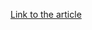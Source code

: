 [Link to the article](https://www.bitdefender.com/en-us/blog/labs/weaponizing-facebook-ads-inside-the-multi-stage-malware-campaign-exploiting-cryptocurrency-brands)
